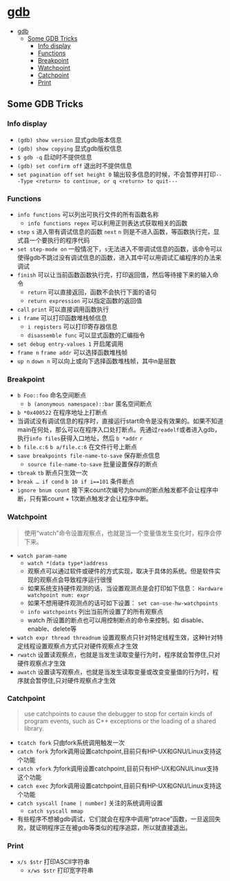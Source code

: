 # [gdb](https://www.sourceware.org/gdb/)

- [gdb](#gdb)
  - [Some GDB Tricks](#some-gdb-tricks)
    - [Info display](#info-display)
    - [Functions](#functions)
    - [Breakpoint](#breakpoint)
    - [Watchpoint](#watchpoint)
    - [Catchpoint](#catchpoint)
    - [Print](#print)

## Some GDB Tricks

### Info display

* `(gdb) show version` 显式gdb版本信息
* `(gdb) show copying` 显式gdb版权信息
* `$ gdb -q` 启动时不提供信息
* `(gdb) set confirm off` 退出时不提供信息
* `set pagination off` `set height 0` 输出较多信息的时候，不会暂停并打印`---Type <return> to continue, or q <return> to quit---`

### Functions

* `info functions` 可以列出可执行文件的所有函数名称
  * `info functions regex` 可以利用正则表达式获取相关的函数
* `step`  `s` 进入带有调试信息的函数 `next` `n` 则是不进入函数，等函数执行完，显式县一个要执行的程序代码
* `set step-mode on` 一般情况下，`s`无法进入不带调试信息的函数，该命令可以使得gdb不跳过没有调试信息的函数，进入其中可以用调试汇编程序的办法来调试
* `finish` 可以让当前函数函数执行完，打印返回值，然后等待接下来的输入命令
  * `return` 可以直接返回，函数不会执行下面的语句
  * `return expression` 可以指定函数的返回值
* `call` `print` 可以直接调用函数执行
* `i frame` 可以打印函数堆栈帧信息
  * `i registers` 可以打印寄存器信息
  * `disassemble func` 可以显式函数的汇编指令
* `set debug entry-values 1` 开启尾调用
* `frame n` `frame addr` 可以选择函数堆栈帧
* `up n` `down n` 可以向上或向下选择函数堆栈帧，其中n是层数

### Breakpoint

* `b Foo::foo` 命名空间断点
  * `b (anonymous namespace)::bar` 匿名空间断点
* `b *0x400522` 在程序地址上打断点
* 当调试没有调试信息的程序时，直接运行start命令是没有效果的。如果不知道main在何处，那么可以在程序入口处打断点。先通过`readelf`或者进入gdb，执行`info files`获得入口地址，然后 `b *addr` `r`
* `b file.c:6` `b a/file.c:6` 在文件行号上断点
* `save breakpoints file-name-to-save` 保存断点信息
  * `source file-name-to-save` 批量设置保存的断点
* `tbreak` `tb` 断点只生效一次
* `break … if cond` `b 10 if i==101` 条件断点
* `ignore bnum count` 接下来count次编号为bnum的断点触发都不会让程序中断，只有第count + 1次断点触发才会让程序中断。

### Watchpoint

> 使用“watch”命令设置观察点，也就是当一个变量值发生变化时，程序会停下来。

* `watch param-name`
  * `watch *(data type*)address`
  * 观察点可以通过软件或硬件的方式实现，取决于具体的系统。但是软件实现的观察点会导致程序运行很慢
  * 如果系统支持硬件观测的话，当设置观测点是会打印如下信息： `Hardware watchpoint num: expr`
  * 如果不想用硬件观测点的话可如下设置： `set can-use-hw-watchpoints`
  * `info watchpoints` 列出当前所设置了的所有观察点
  * watch 所设置的断点也可以用控制断点的命令来控制。如 disable、enable、delete等
* `watch expr thread threadnum` 设置观察点只针对特定线程生效，这种针对特定线程设置观察点方式只对硬件观察点才生效
* `rwatch` 设置读观察点，也就是当发生读取变量行为时，程序就会暂停住,只对硬件观察点才生效
* `awatch` 设置读写观察点，也就是当发生读取变量或改变变量值的行为时，程序就会暂停住,只对硬件观察点才生效

### Catchpoint

> use catchpoints to cause the debugger to stop for certain kinds of program events, such as C++ exceptions or the loading of a shared library.

* `tcatch fork` 只由fork系统调用触发一次
* `catch fork` 为fork调用设置catchpoint,目前只有HP-UX和GNU/Linux支持这个功能
* `catch vfork` 为fork调用设置catchpoint,目前只有HP-UX和GNU/Linux支持这个功能
* `catch exec` 为fork调用设置catchpoint,目前只有HP-UX和GNU/Linux支持这个功能
* `catch syscall [name | number]` 关注的系统调用设置
  * `catch syscall mmap`
* 有些程序不想被gdb调试，它们就会在程序中调用“ptrace”函数，一旦返回失败，就证明程序正在被gdb等类似的程序追踪，所以就直接退出。

### Print

* `x/s $str` 打印ASCII字符串
  * `x/ws $str` 打印宽字符串
